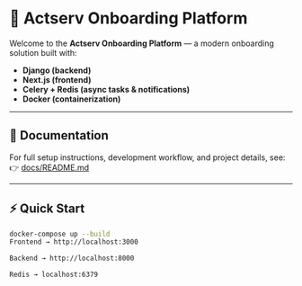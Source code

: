 # 🚀 Actserv Onboarding Platform

Welcome to the **Actserv Onboarding Platform** — a modern onboarding solution built with:

- **Django (backend)**
- **Next.js (frontend)**
- **Celery + Redis (async tasks & notifications)**
- **Docker (containerization)**

---

## 📖 Documentation

For full setup instructions, development workflow, and project details, see:  
👉 [docs/README.md](docs/README.md)

---

## ⚡ Quick Start

```bash
docker-compose up --build
Frontend → http://localhost:3000

Backend → http://localhost:8000

Redis → localhost:6379
```
